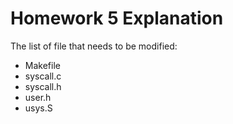 # Homework 5 Explanation
The list of file that needs to be modified:
* Makefile
* syscall.c
* syscall.h
* user.h
* usys.S
